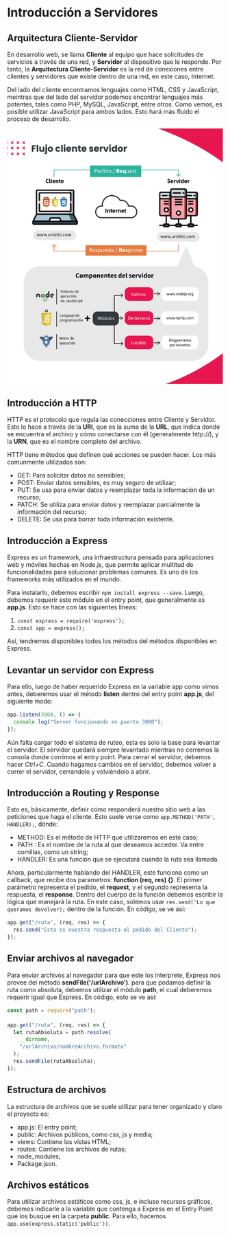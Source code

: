 <!--MODELOS DE ESTRUCTURA-->
<!-- # Encabezado 1 -->
<!-- **Negrita** -->
<!-- *Cursiva*  -->
<!-- [Texto del enlace](URL) -->
<!-- ![Texto alternativo](URL de la imagen) -->
<!-- Lineas horizontales: ---  -->
<!-- Citas: > --->
<!-- `Código en línea` --->
<!-- ```Código en varias líneas``` --->

# Introducción a Servidores

## Arquitectura Cliente-Servidor

En desarrollo web, se llama **Cliente** al equipo que hace solicitudes de servicios a través de una red, y **Servidor** al dispositivo que le responde. Por tanto, la **Arquitectura Cliente-Servidor** es la red de conexiones entre clientes y servidores que existe dentro de una red, en este caso, Internet.

Del lado del cliente encontramos lenguajes como HTML, CSS y JavaScript, meintras que del lado del servidor podemos encontrar lenguajes más potentes, tales como PHP, MySQL, JavaScript, entre otros. Como vemos, es posible utilizar JavaScript para ambos lados. Esto hará más fluido el proceso de desarrollo.

![Flujo Cliente Servidor](../media/1a_flujoClienteServidor.jpg)

## Introducción a HTTP

HTTP es el protocolo que regula las conecciones entre Cliente y Servidor. Esto lo hace a través de la **URI**, que es la suma de la **URL**, que indica donde se encuentra el archivo y cómo conectarse con él (generalmente http://), y la **URN**, que es el nombre completo del archivo.

HTTP tiene métodos que definen qué acciones se pueden hacer. Los más comunmente utilizados son:

- GET: Para solicitar datos no sensibles;
- POST: Enviar datos sensibles, es muy seguro de utilizar;
- PUT: Se usa para enviar datos y reemplazar toda la información de un recurso;
- PATCH: Se utiliza para enviar datos y reemplazar parcialmente la información del recurso;
- DELETE: Se usa para borrar toda información existente.

## Introducción a Express

Express es un framework, una infraestructura pensada para aplicaciones web y móviles hechas en Node.js, que permite aplicar multitud de funcionalidades para solucionar problemas comunes. Es uno de los frameworks más utilizados en el mundo.

Para instalarlo, debemos escribir `npm install express --save`. Luego, debemos requerir este módulo en el entry point, que generalmente es **app.js**. Esto se hace con las siguientes líneas:

1. `const express = require('express');`
2. `const app = express();`

Así, tendremos disponibles todos los métodos del métodos disponibles en Express.

## Levantar un servidor con Express

Para ello, luego de haber requerido Express en la variable app como vimos antes, deberemos usar el método **listen** dentro del entry point **app.js**, del siguiente modo:

```javascript
app.listen(3000, () => {
  console.log("Server funcionando en puerto 3000");
});
```

Aún falta cargar todo el sistema de ruteo, esta es solo la base para levantar el servidor. El servidor quedará siempre levantado mientras no cerremos la consola donde corrimos el entry point. Para cerrar el servidor, debemos hacer _Ctrl+C_. Cuando hagamos cambios en el servidor, debemos volver a correr el servidor, cerrandolo y volviéndolo a abrir.

## Introducción a Routing y Response

Esto es, básicamente, definir cómo responderá nuestro sitio web a las peticiones que haga el cliente. Esto suele verse como `app.METHOD('PATH', HANDLER);`, dónde:

- METHOD: Es el método de HTTP que utilizaremos en este caso;
- PATH : Es el nombre de la ruta al que deseamos acceder. Va entre comillas, como un string;
- HANDLER: Es una función que se ejecutará cuando la ruta sea llamada.

Ahora, particularmente hablando del HANDLER, este funciona como un callback, que recibe dos parametros: **function (req, res) {}**. El primer parámetro representa el pedido, el **request**, y el segundo representa la respuesta, el **response**. Dentro del cuerpo de la función debemos escribir la lógica que manejará la ruta. En este caso, solemos usar `res.send('Lo que queramos devolver);` dentro de la función. En código, se ve así:

```javascript
app.get("/ruta", (req, res) => {
  res.send("Esta es nuestra respuesta al pedido del Cliente");
});
```

## Enviar archivos al navegador

Para enviar archivos al navegador para que este los interprete, Express nos provee del método **sendFile('/urlArchivo')**. para que podamos definir la ruta como absoluta, debemos utilizar el módulo **path**, el cual deberemos requerir igual que Express. En código, esto se ve así:

```javascript
const path = require("path");

app.get("/ruta", (req, res) => {
  let rutaAbsoluta = path.resolve(
    __dirname,
    "/urlArchivo/nombreArchivo.formato"
  );
  res.sendFile(rutaAbsoluta);
});
```

## Estructura de archivos

La estructura de archivos que se suele utilizar para tener organizado y claro el proyecto es:

- app.js: El entry point;
- public: Archivos públicos, como css, js y media;
- views: Contiene las vistas HTML;
- routes: Contiene los archivos de rutas;
- node_modules;
- Package.json.

## Archivos estáticos

Para utilizar archivos estáticos como css, js, e incluso recursos gráficos, debemos indicarle a la variable que contenga a Express en el Entry Point que los busque en la carpeta **public**. Para ello, hacemos `app.use(express.static('public'))`.
